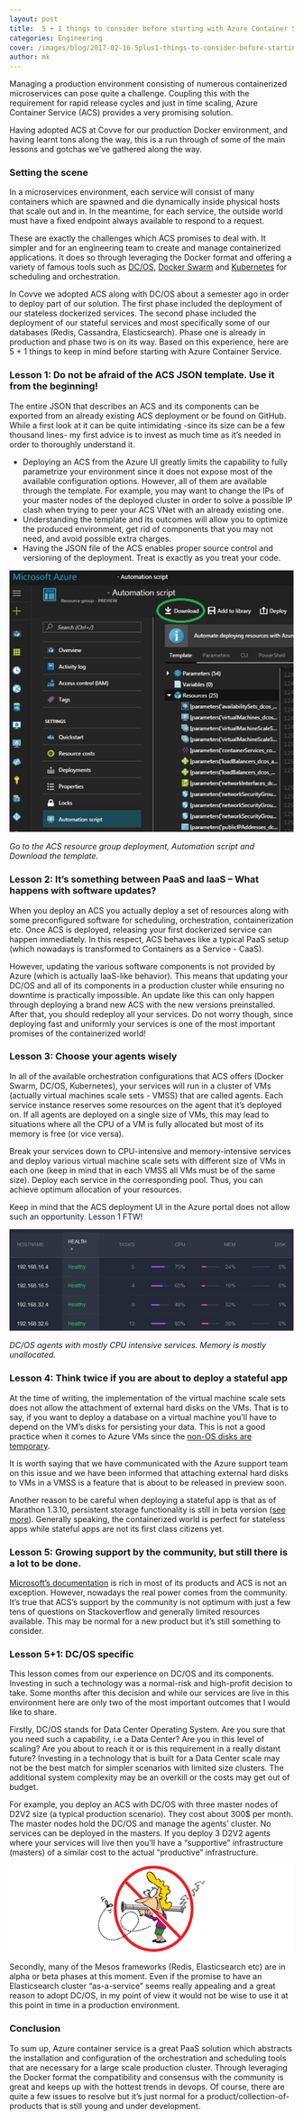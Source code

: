 ```yaml
---
layout: post
title:  5 + 1 things to consider before starting with Azure Container Service
categories: Engineering
cover: /images/blog/2017-02-16-5plus1-things-to-consider-before-starting-with-acs/cover.png
author: mk
---
```

Managing a production environment consisting of numerous containerized microservices can pose quite a challenge. Coupling this with the requirement for rapid release cycles and just in time scaling, Azure Container Service (ACS) provides a very promising solution.

Having adopted ACS at Covve for our production Docker environment, and having learnt tons along the way, this is a run through of some of the main lessons and gotchas we’ve gathered along the way.
<!--more-->

### Setting the scene

In a microservices environment, each service will consist of many containers which are spawned and die dynamically inside physical hosts that scale out and in. In the meantime, for each service, the outside world must have a fixed endpoint always available to respond to a request. 

These are exactly the challenges which ACS promises to deal with. It simpler and for an engineering team to create and manage containerized applications. It does so through leveraging the Docker format and offering a variety of famous tools such as [DC/OS][DC/OS], [Docker Swarm][Docker Swarm] and [Kubernetes][Kubernetes] for scheduling and orchestration.  

In Covve we adopted ACS along with DC/OS about a semester ago in order to deploy part of our solution. The first phase included the deployment of our stateless dockerized services. The second phase included the deployment of our stateful services and most specifically some of our databases (Redis, Cassandra, Elasticsearch).  Phase one is already in production and phase two is on its way. Based on this experience, here are 5 + 1 things to keep in mind before starting with Azure Container Service.


### Lesson 1: Do not be afraid of the ACS JSON template. Use it from the beginning!

The entire JSON that describes an ACS and its components can be exported from an already existing ACS deployment or be found on GitHub. While a first look at it can be quite intimidating -since its size can be a few thousand lines- my first advice is to invest as much time as it’s needed in order to thoroughly understand it. 

- Deploying an ACS from the Azure UI greatly limits the capability to fully parametrize your environment since it does not expose most of the available configuration options. However, all of them are available through the template. For example, you may want to change the IPs of your master nodes of the deployed cluster in order to solve a possible IP clash when trying to peer your ACS VNet with an already existing one.
- Understanding the template and its outcomes will allow you to optimize the produced environment, get rid of components that you may not need, and avoid possible extra charges.
- Having the JSON file of the ACS enables proper source control and versioning of the deployment. Treat is exactly as you treat your code.

![ACS template](/images/blog/2017-02-16-5plus1-things-to-consider-before-starting-with-acs/template.png)

*Go to the ACS resource group deployment, Automation script and Download the template.*


### Lesson 2: It’s something between PaaS and IaaS – What happens with software updates?

When you deploy an ACS you actually deploy a set of resources along with some preconfigured software for scheduling, orchestration, containerization etc. Once ACS is deployed, releasing your first dockerized service can happen immediately. In this respect, ACS behaves like a typical PaaS setup (which nowadays is transformed to Containers as a Service - CaaS). 

However, updating the various software components is not provided by Azure (which is actually IaaS-like behavior). This means that updating your DC/OS and all of its components in a production cluster while ensuring no downtime is practically impossible. An update like this can only happen through deploying a brand new ACS with the new versions preinstalled. After that, you should redeploy all your services. Do not worry though, since deploying fast and uniformly your services is one of the most important promises of the containerized world!


### Lesson 3: Choose your agents wisely

In all of the available orchestration configurations that ACS offers (Docker Swarm, DC/OS, Kubernetes), your services will run in a cluster of VMs (actually virtual machines scale sets - VMSS) that are called agents. Each service instance reserves some resources on the agent that it’s deployed on. If all agents are deployed on a single size of VMs, this may lead to situations where all the CPU of a VM is fully allocated but most of its memory is free (or vice versa). 

Break your services down to CPU-intensive and memory-intensive services and deploy various virtual machine scale sets with different size of VMs in each one (keep in mind that in each VMSS all VMs must be of the same size). Deploy each service in the corresponding pool. Thus, you can achieve optimum allocation of your resources. 

Keep in mind that the ACS deployment UI in the Azure portal does not allow such an opportunity. Lesson 1 FTW! 

![agents](/images/blog/2017-02-16-5plus1-things-to-consider-before-starting-with-acs/agents.png)

*DC/OS agents with mostly CPU intensive services. Memory is mostly unallocated.*


### Lesson 4: Think twice if you are about to deploy a stateful app

At the time of writing, the implementation of the virtual machine scale sets does not allow the attachment of external hard disks on the VMs. That is to say, if you want to deploy a database on a virtual machine you’ll have to depend on the VM’s disks for persisting your data. This is not a good practice when it comes to Azure VMs since the [non-OS disks are temporary][non-OS disks are temporary].

It is worth saying that we have communicated with the Azure support team on this issue and we have been informed that attaching external hard disks to VMs in a VMSS is a feature that is about to be released in preview soon.

Another reason to be careful when deploying a stateful app is that as of Marathon 1.3.10, persistent storage functionality is still in beta version ([see more][see more]). Generally speaking, the containerized world is perfect for stateless apps while stateful apps are not its first class citizens yet.


### Lesson 5: Growing support by the community, but still there is a lot to be done.

[Microsoft’s documentation][Microsoft’s documentation] is rich in most of its products and ACS is not an exception. However, nowadays the real power comes from the community. It’s true that ACS’s support by the community is not optimum with just a few tens of questions on Stackoverflow and generally limited resources available. This may be normal for a new product but it’s still something to consider.


### Lesson 5+1: DC/OS specific

This lesson comes from our experience on DC/OS and its components. Investing in such a technology was a normal-risk and high-profit decision to take. Some months after this decision and while our services are live in this environment here are only two of the most important outcomes that I would like to share.

Firstly, DC/OS stands for Data Center Operating System. Are you sure that you need such a capability, i.e a Data Center? Are you in this level of scaling? Are you about to reach it or is this requirement in a really distant future? Investing in a technology that is built for a Data Center scale may not be the best match for simpler scenarios with limited size clusters. The additional system complexity may be an overkill or the costs may get out of budget. 

For example, you deploy an ACS with DC/OS with three master nodes of D2V2 size (a typical production scenario). They cost about 300$ per month. The master nodes hold the DC/OS and manage the agents’ cluster. No services can be deployed in the masters. If you deploy 3 D2V2 agents where your services will live then you’ll have a “supportive” infrastructure (masters) of a similar cost to the actual “productive” infrastructure.

![Are you running a DC](/images/blog/2017-02-16-5plus1-things-to-consider-before-starting-with-acs/datacentre.png)

Secondly, many of the Mesos frameworks (Redis, Elasticsearch etc) are in alpha or beta phases at this moment. Even if the promise to have an Elasticsearch cluster “as-a-service” seems really appealing and a great reason to adopt DC/OS, in my point of view it would not be wise to use it at this point in time in a production environment.


### Conclusion

To sum up, Azure container service is a great PaaS solution which abstracts the installation and configuration of the orchestration and scheduling tools that are necessary for a large scale production cluster. Through leveraging the Docker format the compatibility and consensus with the community is great and keeps up with the hottest trends in devops. Of course, there are quite a few issues to resolve but it’s just normal for a product/collection-of-products that is still young and under development. 

[Microsoft’s documentation]: https://docs.microsoft.com/en-us/azure/container-service/
[see more]: https://mesosphere.github.io/marathon/docs/persistent-volumes.html
[non-OS disks are temporary]: https://docs.microsoft.com/en-us/azure/virtual-machines/virtual-machines-linux-about-disks-vhds
[DC/OS]: https://dcos.io
[Docker Swarm]: https://www.docker.com/products/docker-swarm
[Kubernetes]: https://kubernetes.io